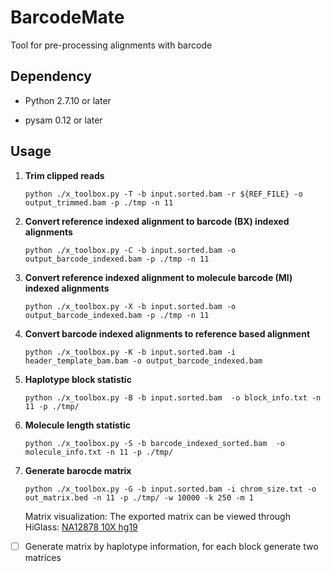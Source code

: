 # BarcodeMate
Tool for pre-processing alignments with barcode


## Dependency

+ Python 2.7.10 or later

+ pysam 0.12 or later

## Usage

1. **Trim clipped reads**

	`python ./x_toolbox.py -T -b input.sorted.bam -r ${REF_FILE} -o output_trimmed.bam -p ./tmp -n 11`

2. **Convert reference indexed alignment to barcode (BX) indexed alignments**
	
	`python ./x_toolbox.py -C -b input.sorted.bam -o output_barcode_indexed.bam -p ./tmp -n 11`

3. **Convert reference indexed alignment to molecule barcode (MI) indexed alignments**
	
	`python ./x_toolbox.py -X -b input.sorted.bam -o output_barcode_indexed.bam -p ./tmp -n 11`

4. **Convert barcode indexed alignments to reference based alignment**
	
	`python ./x_toolbox.py -K -b input.sorted.bam -i header_template_bam.bam -o output_barcode_indexed.bam`

5. **Haplotype block statistic**

	`python ./x_toolbox.py -B -b input.sorted.bam  -o block_info.txt -n 11 -p ./tmp/`

6. **Molecule length statistic**

	`python ./x_toolbox.py -S -b barcode_indexed_sorted.bam  -o molecule_info.txt -n 11 -p ./tmp/`

7. **Generate barocde matrix**

	`python ./x_toolbox.py -G -b input.sorted.bam -i chrom_size.txt -o out_matrix.bed -n 11 -p ./tmp/ -w 10000 -k 250 -m 1`

	Matrix visualization:
	The exported matrix can be viewed through HiGlass: [NA12878 10X hg19](http://higlass.io/app/?config=ANPVPgtzT4S8fJxzH3SQPA)

- [ ] Generate matrix by haplotype information, for each block generate two matrices
